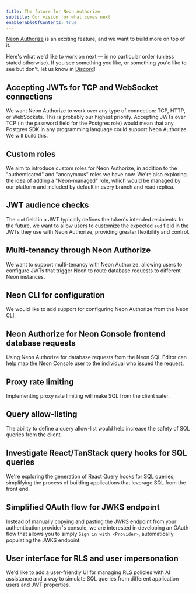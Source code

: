 ```yaml
---
title: The future for Neon Authorize
subtitle: Our vision for what comes next
enableTableOfContents: true
---
```


[Neon Authorize](/docs/guides/neon-authorize) is an exciting feature, and we want to build more on top of it.

Here's what we'd like to work on next — in no particular order (unless stated otherwise). If you see something you like, or something you'd like to see but don't, let us know in [Discord](https://discord.com/channels/1176467419317940276/1176788564890112042)!

## Accepting JWTs for TCP and WebSocket connections

We want Neon Authorize to work over any type of connection: TCP, HTTP, or WebSockets. This is probably our highest priority. Accepting JWTs over TCP (in the password field for the Postgres role) would mean that any Postgres SDK in any programming language could support Neon Authorize. We will build this.

## Custom roles

We aim to introduce custom roles for Neon Authorize, in addition to the "authenticated" and "anonymous" roles we have now. We're also exploring the idea of adding a "Neon-managed" role, which would be managed by our platform and included by default in every branch and read replica.

## JWT audience checks

The `aud` field in a JWT typically defines the token's intended recipients. In the future, we want to allow users to customize the expected `aud` field in the JWTs they use with Neon Authorize, providing greater flexibility and control.

## Multi-tenancy through Neon Authorize

We want to support multi-tenancy with Neon Authorize, allowing users to configure JWTs that trigger Neon to route database requests to different Neon instances.

## Neon CLI for configuration

We would like to add support for configuring Neon Authorize from the Neon CLI.

## Neon Authorize for Neon Console frontend database requests

Using Neon Authorize for database requests from the Neon SQL Editor can help map the Neon Console user to the individual who issued the request.

## Proxy rate limiting

Implementing proxy rate limiting will make SQL from the client safer.

## Query allow-listing

The ability to define a query allow-list would help increase the safety of SQL queries from the client.

## Investigate React/TanStack query hooks for SQL queries

We're exploring the generation of React Query hooks for SQL queries, simplifying the process of building applications that leverage SQL from the front end.

## Simplified OAuth flow for JWKS endpoint

Instead of manually copying and pasting the JWKS endpoint from your authentication provider's console, we are interested in developing an OAuth flow that allows you to simply `Sign in with <Provider>`, automatically populating the JWKS endpoint.

## User interface for RLS and user impersonation

We'd like to add a user-friendly UI for managing RLS policies with AI assistance and a way to simulate SQL queries from different application users and JWT properties.
